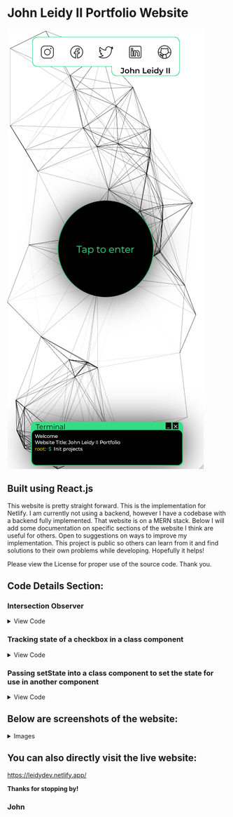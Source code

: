 # John Leidy II Portfolio Website

![alt text](https://github.com/j-leidy/MyPortfolio/blob/main/public/LandingScreenshot.png)

## Built using React.js

This website is pretty straight forward. This is the implementation for Netlify. I am currently not using a backend, however I have a codebase with a backend fully implemented. 
That website is on a MERN stack. Below I will add some documentation on specific sections of the website I think are useful for others. Open to suggestions on ways to improve my implementation. This project is public so others can learn from it and find solutions to their own problems while developing. Hopefully it helps! 

Please view the License for proper use of the source code. Thank you.


## Code Details Section:

### Intersection Observer
<details>

<summary>View Code</summary>

#### JS File inside of your function component
```
const AboutTitleRef = useRef();
const [TitleVisible, setTitleVisible] = useState();

useEffect(()=>{
    const observer = new IntersectionObserver(([entry])=>{
        setTitleVisible(entry.isIntersecting)
        console.log(TitleVisible)
    });
    observer.observe(AboutTitleRef.current)
},[AboutTitleRef,TitleVisible]);     

return(
    <AboutTitle ref={AboutTitleRef} inView = {TitleVisible}>
        About
    </AboutTitle>
)
```
#### Styled Component for Title
```
export const AboutTitle = styled.div`
    transition: 3s all ease;
    opacity: ${(props) => (props.inView ? "1" : "0")};
`;

```
</details>

### Tracking state of a checkbox in a class component
<details>

<summary>View Code</summary>

#### JS File inside of your class component
```
constructor(){
    super()
    this.state = {
        checked : false
    }

    this.checkRef = React.createRef();
    this.handleCheckbox = this.handleCheckbox.bind(this);
}


handleCheckbox(event){
    if(event === true){
        //this is if the checkbox is checked
        this.setState({
            checked : event
        },() => {})
    }
    if(event === false){
        //this is if the checkbox is not checked
        this.setState({
            checked : event
        },() => {})
    }
};

render(){return(
    <Checkbox
    ref = {this.checkRef}
    onChange = {(e) => this.handleCheckbox(e.target.checked)}
    />
)}
```
</details>

### Passing setState into a class component to set the state for use in another component
<details>

<summary>View Code</summary>

```
function App() {
  const [lightordark, setLightOrDark] = React.useState(false)
  return (
    <div className='remove_scroll'>
      <ParticlesComponent active = {lightordark}/>
      <MainPage setLightOrDark = {setLightOrDark}/>
    </div>
    
  );
  
};
```

</details>


## Below are screenshots of the website:
<details>

<summary> Images </summary>

### Landing / Hero Section
![alt text](https://github.com/j-leidy/MyPortfolio/blob/main/src/Images/ScreenShotPortfolio.png)
### About Me
![alt text](https://github.com/j-leidy/MyPortfolio/blob/main/src/Images/ScreenShotAboutMe.png)
### Projects
![alt text](https://github.com/j-leidy/MyPortfolio/blob/main/src/Images/ScreenShotProjects.png)
### Degrees
![alt text](https://github.com/j-leidy/MyPortfolio/blob/main/src/Images/ScreenShotDegrees.png)
### Experience / Footer
![alt text](https://github.com/j-leidy/MyPortfolio/blob/main/src/Images/ScreenShotExperienceFooter.png)

</details>

## You can also directly visit the live website: 
https://leidydev.netlify.app/

__Thanks for stopping by!__

### John





